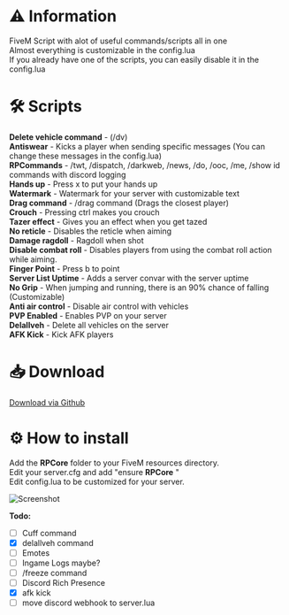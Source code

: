 # :warning: Information
FiveM Script with alot of useful commands/scripts all in one\
Almost everything is customizable in the config.lua\
If you already have one of the scripts, you can easily disable it in the config.lua

# :hammer_and_wrench: Scripts
**Delete vehicle command** - (/dv)\
**Antiswear** - Kicks a player when sending specific messages (You can change these messages in the config.lua)\
**RPCommands** - /twt, /dispatch, /darkweb, /news, /do, /ooc, /me, /show id commands with discord logging\
**Hands up** - Press x to put your hands up\
**Watermark** - Watermark for your server with customizable text\
**Drag command** - /drag command (Drags the closest player)\
**Crouch** - Pressing ctrl makes you crouch\
**Tazer effect** - Gives you an effect when you get tazed\
**No reticle** - Disables the reticle when aiming\
**Damage ragdoll** - Ragdoll when shot\
**Disable combat roll** - Disables players from using the combat roll action while aiming.\
**Finger Point** - Press b to point\
**Server List Uptime** - Adds a server convar with the server uptime\
**No Grip** - When jumping and running, there is an 90% chance of falling (Customizable)\
**Anti air control** - Disable air control with vehicles\
**PVP Enabled** - Enables PVP on your server\
**Delallveh** - Delete all vehicles on the server\
**AFK Kick** - Kick AFK players

# :inbox_tray: Download
[Download via Github](https://github.com/Swqppingg/RPCore)


# :gear:  How to install
Add the **RPCore** folder to your FiveM resources directory.\
Edit your server.cfg and add "ensure **RPCore** "\
Edit config.lua to be customized for your server.





![Screenshot](https://i.imgur.com/GU3LSL2.png)



**Todo:**
- [ ] Cuff command
- [x] delallveh command
- [ ] Emotes
- [ ] Ingame Logs maybe?
- [ ] /freeze command
- [ ] Discord Rich Presence
- [x] afk kick
- [ ] move discord webhook to server.lua
